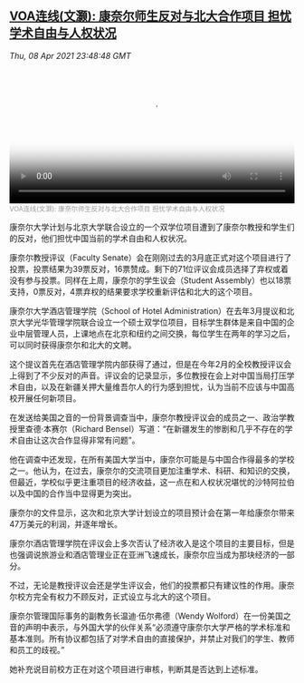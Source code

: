 <!--1617926343000-->
[VOA连线(文灏): 康奈尔师生反对与北大合作项目 担忧学术自由与人权状况](https://www.voachinese.com/a/cornell-pku-program-opposition-20210408/5846190.html)
------

<div><i>Thu, 08 Apr 2021 23:48:48 GMT</i></div><video poster="https://images.weserv.nl?url=gdb.voanews.com/1f8db674-0295-49d0-9cc9-97a23d848a52_tv_r1_s_w900.jpg" src="https://av.voanews.com/Videoroot/Pangeavideo/2021/04/1/1f/1f8db674-0295-49d0-9cc9-97a23d848a52_240p.mp4" style="width:100%" controls></video><div><small style="color: #999;">VOA连线(文灏): 康奈尔师生反对与北大合作项目 担忧学术自由与人权状况</small></div><p>康奈尔大学计划与北京大学联合设立的一个双学位项目遭到了康奈尔教授和学生们的反对，他们担忧中国当前的学术自由和人权状况。</p><p>康奈尔教授评议（Faculty Senate）会在刚刚过去的3月底正式对这个项目进行了投票，投票结果为39票反对，16票赞成。剩下的71位评议会成员选择了弃权或着没有参与投票。同样在上周，康奈尔的学生议会（Student Assembly）也以18票支持，0票反对，4票弃权的结果要求学校重新评估和北大的这个项目。</p><p>康奈尔大学酒店管理学院（School of Hotel Administration）在去年3月提议和北京大学光华管理学院联合设立一个硕士双学位项目，目标学生群体是来自中国的企业中层管理人员，上课地点在北京和纽约之间交换，每位学生在两年的学习之后，可以同时获得康奈尔和北大的文聘。</p><p>这个提议首先在酒店管理学院内部获得了通过，但是在今年2月的全校教授评议会上得到了不少反对的声音。评议会的记录显示，多位教授在会上对中国当局打压学术自由，以及在新疆关押大量维吾尔人的行为感到担忧，认为当前不应该与中国高校开展任何新项目。</p><p>在发送给美国之音的一份背景调查当中，康奈尔教授评议会的成员之一、政治学教授里查德·本赛尔（Richard Bensel）写道：“在新疆发生的惨剧和几乎不存在的学术自由让这次合作显得非常有问题”。</p><p>他在调查中还发现，在所有美国大学当中，康奈尔可能是与中国合作得最多的学校之一。他认为，在过去，康奈尔的交流项目更加注重学术、科研、和知识的交换，但最近，学校似乎更注重项目的经济收益，这一点在和人权状况堪忧的沙特阿拉伯以及中国的合作当中显得更为突出。</p><p>康奈尔的文件显示，这次和北京大学计划设立的项目预计会在第一年给康奈尔带来47万美元的利润，并逐年增长。</p><p>康奈尔酒店管理学院在评议会上多次否认了经济收入是这个项目的主要目标，但是也强调说旅游业和酒店管理业正在亚洲飞速成长，康奈尔应当成为那块经济的一部分。</p><p>不过，无论是教授评议会还是学生评议会，他们的投票都只有建议性的作用。康奈尔校方完全有权力不顾反对，正式设立与北大的这个项目。</p><p>康奈尔管理国际事务的副教务长温迪·伍尔弗德（Wendy Wolford）在一份美国之音的声明中表示，与外国大学的伙伴关系“必须遵守康奈尔大学严格的学术标准和基本准则。所有协议都包括了对学术自由的直接保护，并禁止对我们的学生、教师和员工的歧视。”</p><p>她补充说目前校方正在对这个项目进行审核，判断其是否达到上述标准。</p>

